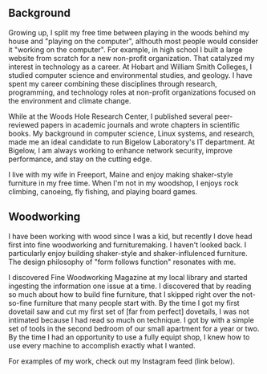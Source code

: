 ## Background

Growing up, I split my free time between playing in the woods behind my house and "playing on the computer", althouth most people would consider it "working on the computer". For example, in high school I built a large website from scratch for a new non-profit organization. That catalyzed my interest in technology as a career. At Hobart and William Smith Colleges, I studied computer science and environmental studies, and geology. I have spent my career combining these disciplines through research, programming, and technology roles at non-profit organizations focused on the environment and climate change.

While at the Woods Hole Research Center, I published several peer-reviewed papers in academic journals and wrote chapters in scientific books. My background in computer science, Linux systems, and research, made me an ideal candidate to run Bigelow Laboratory's IT department. At Bigelow, I am always working to enhance network security, improve performance, and stay on the cutting edge.

I live with my wife in Freeport, Maine and enjoy making shaker-style furniture in my free time. When I'm not in my woodshop, I enjoys rock climbing, canoeing, fly fishing, and playing board games.

## Woodworking

I have been working with wood since I was a kid, but recently I dove head first into fine woodworking and furnituremaking. I haven't looked back. I particularly enjoy building shaker-style and shaker-influlenced furniture. The design philosophy of "form follows function" resonates with me.

I discovered Fine Woodworking Magazine at my local library and started ingesting the information one issue at a time. I discovered that by reading so much about how to build fine furniture, that I skipped right over the not-so-fine furniture that many people start with. By the time I got my first dovetail saw and cut my first set of [far from perfect] dovetails, I was not intimated because I had read so much on technique. I got by with a simple set of tools in the second bedroom of our small apartment for a year or two. By the time I had an opportunity to use a fully equipt shop, I knew how to use every machine to accomplish exactly what I wanted.

For examples of my work, check out my Instagram feed (link below).